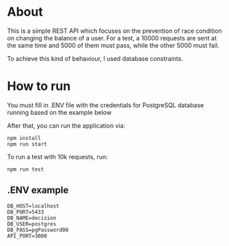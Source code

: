 # About
This is a simple REST API which focuses on the prevention of race condition on changing the balance of a user.
For a test, a 10000 requests are sent at the same time and 5000 of them must pass, while the other 5000 must fail.

To achieve this kind of behaviour, I used database constraints.

# How to run
You must fill in .ENV file with the credentials for PostgreSQL database running based on the example below

After that, you can run the application via:

```
npm install
npm run start
```

To run a test with 10k requests, run:

```
npm run test
```

## .ENV example

```
DB_HOST=localhost
DB_PORT=5433
DB_NAME=decision
DB_USER=postgres
DB_PASS=pgPassword00
API_PORT=3000
```